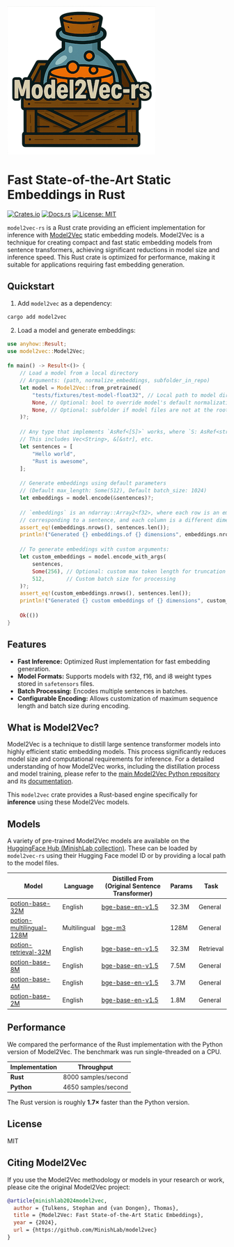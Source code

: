![Model2Vec Rust logo](https://github.com/Swiftosis/model2vec-rs/raw/refs/heads/main/assets/images/model2vec_rs_logo.png)

# Fast State-of-the-Art Static Embeddings in Rust

[![Crates.io](https://img.shields.io/crates/d/model2vec.svg)](https://crates.io/crates/model2vec)
[![Docs.rs](https://docs.rs/model2vec/badge.svg)](https://docs.rs/model2vec)
[![License: MIT](https://img.shields.io/badge/license-MIT-green.svg)](https://github.com/Swiftosis/model2vec-rs/blob/main/LICENSE)

`model2vec-rs` is a Rust crate providing an efficient implementation for inference with [Model2Vec](https://huggingface.co/blog/Pringled/model2vec) static embedding models. Model2Vec is a technique for creating compact and fast static embedding models from sentence transformers, achieving significant reductions in model size and inference speed. This Rust crate is optimized for performance, making it suitable for applications requiring fast embedding generation.

## Quickstart

1. Add `model2vec` as a dependency:

```bash
cargo add model2vec
```

2. Load a model and generate embeddings:

```rust
use anyhow::Result;
use model2vec::Model2Vec;

fn main() -> Result<()> {
    // Load a model from a local directory
    // Arguments: (path, normalize_embeddings, subfolder_in_repo)
    let model = Model2Vec::from_pretrained(
        "tests/fixtures/test-model-float32", // Local path to model directory
        None, // Optional: bool to override model's default normalization. `None` uses model's config.
        None, // Optional: subfolder if model files are not at the root of the repo/path
    )?;

    // Any type that implements `AsRef<[S]>` works, where `S: AsRef<str>`
    // This includes Vec<String>, &[&str], etc.
    let sentences = [
        "Hello world",
        "Rust is awesome",
    ];

    // Generate embeddings using default parameters
    // (Default max_length: Some(512), Default batch_size: 1024)
    let embeddings = model.encode(&sentences)?;

    // `embeddings` is an ndarray::Array2<f32>, where each row is an embeddings
    // corresponding to a sentence, and each column is a different dimension.
    assert_eq!(embeddings.nrows(), sentences.len());
    println!("Generated {} embeddings.of {} dimensions", embeddings.nrows(), embeddings.ncols());

    // To generate embeddings with custom arguments:
    let custom_embeddings = model.encode_with_args(
        sentences,
        Some(256), // Optional: custom max token length for truncation
        512,       // Custom batch size for processing
    )?;
    assert_eq!(custom_embeddings.nrows(), sentences.len());
    println!("Generated {} custom embeddings of {} dimensions", custom_embeddings.nrows(), custom_embeddings.ncols());

    Ok(())
}
```

## Features

*   **Fast Inference:** Optimized Rust implementation for fast embedding generation.
*   **Model Formats:** Supports models with f32, f16, and i8 weight types stored in `safetensors` files.
*   **Batch Processing:** Encodes multiple sentences in batches.
*   **Configurable Encoding:** Allows customization of maximum sequence length and batch size during encoding.

## What is Model2Vec?

Model2Vec is a technique to distill large sentence transformer models into highly efficient static embedding models. This process significantly reduces model size and computational requirements for inference. For a detailed understanding of how Model2Vec works, including the distillation process and model training, please refer to the [main Model2Vec Python repository](https://github.com/MinishLab/model2vec) and its [documentation](https://github.com/MinishLab/model2vec/blob/main/docs/what_is_model2vec.md).

This `model2vec` crate provides a Rust-based engine specifically for **inference** using these Model2Vec models.

## Models

A variety of pre-trained Model2Vec models are available on the [HuggingFace Hub (MinishLab collection)](https://huggingface.co/collections/minishlab/model2vec-base-models-66fd9dd9b7c3b3c0f25ca90e). These can be loaded by `model2vec-rs` using their Hugging Face model ID or by providing a local path to the model files.

| Model                                                                 | Language    | Distilled From (Original Sentence Transformer)                  | Params  | Task      |
|-----------------------------------------------------------------------|------------|-----------------------------------------------------------------|---------|-----------|
| [potion-base-32M](https://huggingface.co/minishlab/potion-base-32M)   | English    | [bge-base-en-v1.5](https://huggingface.co/BAAI/bge-base-en-v1.5) | 32.3M   | General   |
| [potion-multilingual-128M](https://huggingface.co/minishlab/potion-multilingual-128M) | Multilingual | [bge-m3](https://huggingface.co/BAAI/bge-m3)      | 128M    | General   |
| [potion-retrieval-32M](https://huggingface.co/minishlab/potion-retrieval-32M) | English    | [bge-base-en-v1.5](https://huggingface.co/BAAI/bge-base-en-v1.5) | 32.3M   | Retrieval |
| [potion-base-8M](https://huggingface.co/minishlab/potion-base-8M)     | English    | [bge-base-en-v1.5](https://huggingface.co/BAAI/bge-base-en-v1.5) | 7.5M    | General   |
| [potion-base-4M](https://huggingface.co/minishlab/potion-base-4M)     | English    | [bge-base-en-v1.5](https://huggingface.co/BAAI/bge-base-en-v1.5) | 3.7M    | General   |
| [potion-base-2M](https://huggingface.co/minishlab/potion-base-2M)     | English    | [bge-base-en-v1.5](https://huggingface.co/BAAI/bge-base-en-v1.5) | 1.8M    | General   |


## Performance

We compared the performance of the Rust implementation with the Python version of Model2Vec. The benchmark was run single-threaded on a CPU.

| Implementation | Throughput                                         |
| -------------- | -------------------------------------------------- |
| **Rust**       | 8000 samples/second |
| **Python**     | 4650 samples/second |

The Rust version is roughly **1.7×** faster than the Python version.

## License

MIT

## Citing Model2Vec

If you use the Model2Vec methodology or models in your research or work, please cite the original Model2Vec project:
```bibtex
@article{minishlab2024model2vec,
  author = {Tulkens, Stephan and {van Dongen}, Thomas},
  title = {Model2Vec: Fast State-of-the-Art Static Embeddings},
  year = {2024},
  url = {https://github.com/MinishLab/model2vec}
}
```
